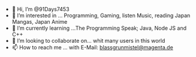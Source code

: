 - 👋 Hi, I’m @91Days7453
- 👀 I’m interested in ... Programming, Gaming, listen Music, reading Japan Mangas, Japan Anime
- 🌱 I’m currently learning ...The Programming Speak; Java, Node JS and C++
- 💞️ I’m looking to collaborate on... whit many users in this world
- 📫 How to reach me ... with E-Mail: blassgrunmistel@magenta.de

<!---
91Days7453/91Days7453 is a ✨ special ✨ repository because its `README.md` (this file) appears on your GitHub profile.
You can click the Preview link to take a look at your changes.
--->
